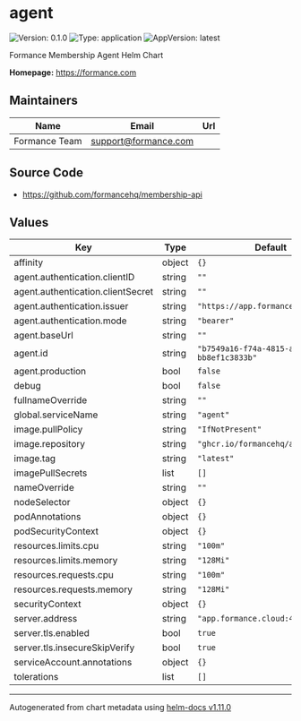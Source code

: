 # agent

![Version: 0.1.0](https://img.shields.io/badge/Version-0.1.0-informational?style=flat-square) ![Type: application](https://img.shields.io/badge/Type-application-informational?style=flat-square) ![AppVersion: latest](https://img.shields.io/badge/AppVersion-latest-informational?style=flat-square)

Formance Membership Agent Helm Chart

**Homepage:** <https://formance.com>

## Maintainers

| Name | Email | Url |
| ---- | ------ | --- |
| Formance Team | <support@formance.com> |  |

## Source Code

* <https://github.com/formancehq/membership-api>

## Values

| Key | Type | Default | Description |
|-----|------|---------|-------------|
| affinity | object | `{}` |  |
| agent.authentication.clientID | string | `""` |  |
| agent.authentication.clientSecret | string | `""` |  |
| agent.authentication.issuer | string | `"https://app.formance.cloud/api"` |  |
| agent.authentication.mode | string | `"bearer"` |  |
| agent.baseUrl | string | `""` |  |
| agent.id | string | `"b7549a16-f74a-4815-ab1e-bb8ef1c3833b"` |  |
| agent.production | bool | `false` |  |
| debug | bool | `false` |  |
| fullnameOverride | string | `""` |  |
| global.serviceName | string | `"agent"` |  |
| image.pullPolicy | string | `"IfNotPresent"` |  |
| image.repository | string | `"ghcr.io/formancehq/agent"` |  |
| image.tag | string | `"latest"` |  |
| imagePullSecrets | list | `[]` |  |
| nameOverride | string | `""` |  |
| nodeSelector | object | `{}` |  |
| podAnnotations | object | `{}` |  |
| podSecurityContext | object | `{}` |  |
| resources.limits.cpu | string | `"100m"` |  |
| resources.limits.memory | string | `"128Mi"` |  |
| resources.requests.cpu | string | `"100m"` |  |
| resources.requests.memory | string | `"128Mi"` |  |
| securityContext | object | `{}` |  |
| server.address | string | `"app.formance.cloud:443"` |  |
| server.tls.enabled | bool | `true` |  |
| server.tls.insecureSkipVerify | bool | `true` |  |
| serviceAccount.annotations | object | `{}` |  |
| tolerations | list | `[]` |  |

----------------------------------------------
Autogenerated from chart metadata using [helm-docs v1.11.0](https://github.com/norwoodj/helm-docs/releases/v1.11.0)
